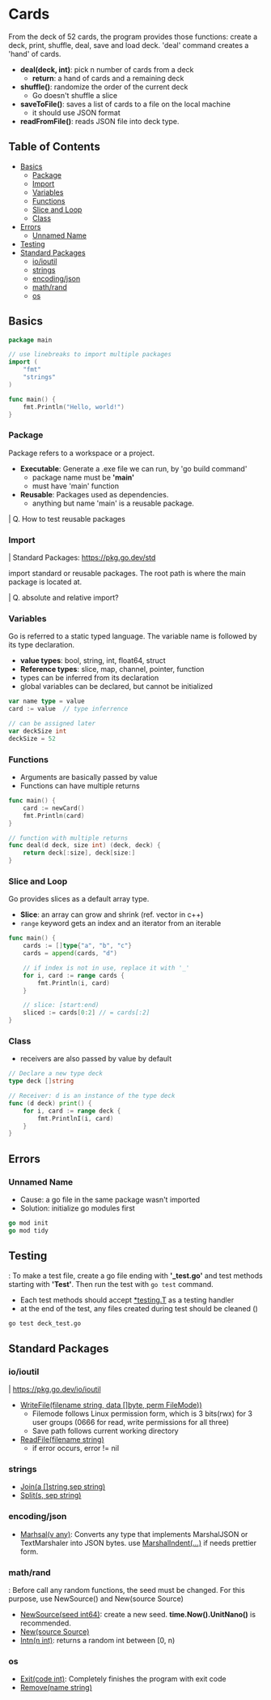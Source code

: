 # Cards
From the deck of 52 cards, the program provides those functions: create a deck, print, shuffle, deal, save and load deck. 'deal' command creates a 'hand' of cards.
- **deal(deck, int)**: pick n number of cards from a deck
  - **return**: a hand of cards and a remaining deck
- **shuffle()**: randomize the order of the current deck
  - Go doesn't shuffle a slice
- **saveToFile()**: saves a list of cards to a file on the local machine
  - it should use JSON format
- **readFromFile()**: reads JSON file into deck type.

## Table of Contents
- [Basics](#basics)
  - [Package](#package)
  - [Import](#import)
  - [Variables](#variables)
  - [Functions](#functions)
  - [Slice and Loop](#slice-and-loop)
  - [Class](#class)
- [Errors](#errors)
  - [Unnamed Name](#unnamed-name)
- [Testing](#testing)
- [Standard Packages](#standard-packages)
  - [io/ioutil](#ioioutil)
  - [strings](#strings)
  - [encoding/json](#encodingjson)
  - [math/rand](#mathrand)
  - [os](#os)

## Basics
```go
package main

// use linebreaks to import multiple packages
import (
    "fmt"
    "strings"
)

func main() {
    fmt.Println("Hello, world!")
}
```
### Package
 Package refers to a workspace or a project. 
* **Executable**: Generate a .exe file we can run, by 'go build command'
    * package name must be **'main'**
    * must have 'main' function
* **Reusable**: Packages used as dependencies.
    * anything but name 'main' is a reusable package.
  
| Q. How to test reusable packages

### Import
| Standard Packages: https://pkg.go.dev/std

import standard or reusable packages. The root path is where the main package is located at.

| Q. absolute and relative import?

### Variables
Go is referred to a static typed language. The variable name is followed by its type declaration.  
  * **value types**: bool, string, int, float64, struct
  * **Reference types**: slice, map, channel, pointer, function
  * types can be inferred from its declaration
  * global variables can be declared, but cannot be initialized
  
```go
var name type = value
card := value  // type inferrence

// can be assigned later
var deckSize int
deckSize = 52
```

### Functions
- Arguments are basically passed by value
- Functions can have multiple returns
```go
func main() {
    card := newCard()
    fmt.Println(card)
}

// function with multiple returns
func deal(d deck, size int) (deck, deck) {
    return deck[:size], deck[size:]
}
```

### Slice and Loop
Go provides slices as a default array type.
* **Slice**: an array can grow and shrink (ref. vector in c++)
* ```range``` keyword gets an index and an iterator from an iterable
```go
func main() {
    cards := []type{"a", "b", "c"}
    cards = append(cards, "d")

    // if index is not in use, replace it with '_'
    for i, card := range cards {
        fmt.Println(i, card)
    }

    // slice: [start:end)
    sliced := cards[0:2] // = cards[:2]
}
```

### Class
- receivers are also passed by value by default
```go
// Declare a new type deck
type deck []string

// Receiver: d is an instance of the type deck
func (d deck) print() {
    for i, card := range deck {
        fmt.PrintlnI(i, card)
    }
}
```


## Errors
### Unnamed Name
* Cause: a go file in the same package wasn't imported
* Solution: initialize go modules first
```go
go mod init
go mod tidy
```

## Testing
: To make a test file, create a go file ending with **'_test.go'** and test methods starting with **'Test'**. Then run the test with ```go test``` command.
  - Each test methods should accept [*testing.T](https://pkg.go.dev/testing#T) as a testing handler
  - at the end of the test, any files created during test should be cleaned ()
```bash
go test deck_test.go
```



## Standard Packages
### io/ioutil
| https://pkg.go.dev/io/ioutil
- [WriteFile(filename string, data []byte, perm FileMode))](https://pkg.go.dev/io/ioutil#WriteFile)
  - Filemode follows Linux permission form, which is 3 bits(rwx) for 3 user groups (0666 for read, write permissions for all three)
  - Save path follows current working directory
- [ReadFile(filename string)](https://pkg.go.dev/io/ioutil#ReadFile)
  - if error occurs, error != nil

### strings
- [Join(a []string,sep string)](https://pkg.go.dev/strings#Join)
- [Split(s, sep string)](https://pkg.go.dev/strings#Split)

### encoding/json
- [Marhsal(v any)](https://pkg.go.dev/encoding/json#Marshal): Converts any type that implements MarshalJSON or TextMarshaler into JSON bytes. use [MarshalIndent(...)](https://pkg.go.dev/encoding/json#MarshalIndent) if needs prettier form.

### math/rand
: Before call any random functions, the seed must be changed. For this purpose, use NewSource() and New(source Source)
- [NewSource(seed int64)](https://pkg.go.dev/math/rand#NewSource): create a new seed. **time.Now().UnitNano()** is recommended.
- [New(source Source)](https://pkg.go.dev/math/rand#New)
- [Intn(n int)](https://pkg.go.dev/math/rand#Intn): returns a random int between [0, n)

### os
- [Exit(code int)](https://pkg.go.dev/os#Exit): Completely finishes the program with exit code
- [Remove(name string)](https://pkg.go.dev/os#Remove)